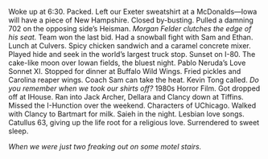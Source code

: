 Woke up at 6:30. Packed. Left our Exeter sweatshirt at a McDonalds—Iowa will have a piece of New Hampshire. Closed by-busting. Pulled a damning 702 on the opposing side’s Heisman. *Morgan Felder clutches the edge of his seat.* Team won the last bid. Had a snowball fight with Sam and Ethan. Lunch at Culvers. Spicy chicken sandwich and a caramel concrete mixer. Played hide and seek in the world’s largest truck stop. Sunset on I-80. The cake-like moon over Iowan fields, the bluest night. Pablo Neruda’s Love Sonnet XI. Stopped for dinner at Buffalo Wild Wings. Fried pickles and Carolina reaper wings. Coach Sam can take the heat. Kevin Tong called. *Do you remember when we took our shirts off?* 1980s Horror Film. Got dropped off at IHouse. Ran into Jack Archer, Dellara and Clancy down at Tiffins. Missed the I-Hunction over the weekend. Characters of UChicago. Walked with Clancy to Bartmart for milk. Saieh in the night. Lesbian love songs. Catullus 63, giving up the life root for a religious love. Surrendered to sweet sleep. 

*When we were just two freaking out on some motel stairs.*